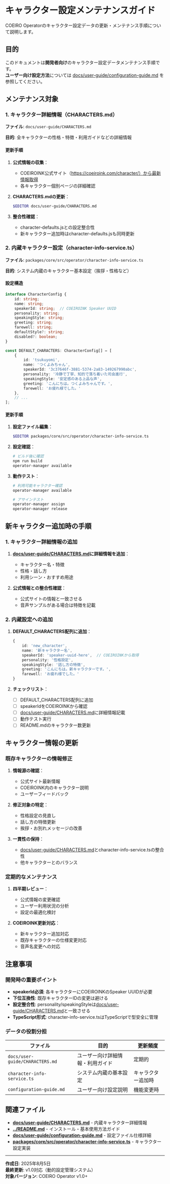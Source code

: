 # キャラクター設定メンテナンスガイド

COEIRO Operatorのキャラクター設定データの更新・メンテナンス手順について説明します。

## 目的

このドキュメントは**開発者向け**のキャラクター設定データメンテナンス手順です。  
**ユーザー向け設定方法**については [docs/user-guide/configuration-guide.md](../docs/user-guide/configuration-guide.md) を参照してください。

## メンテナンス対象

### 1. キャラクター詳細情報（CHARACTERS.md）

**ファイル**: `docs/user-guide/CHARACTERS.md`

**目的**: 全キャラクターの性格・特徴・利用ガイドなどの詳細情報

#### 更新手順

1. **公式情報の収集**：
   - COEIROINK公式サイト（https://coeiroink.com/character/）から最新情報取得
   - 各キャラクター個別ページの詳細確認

2. **CHARACTERS.mdの更新**：
   ```bash
   $EDITOR docs/user-guide/CHARACTERS.md
   ```

3. **整合性確認**：
   - character-defaults.jsとの設定整合性
   - 新キャラクター追加時はcharacter-defaults.jsも同時更新

### 2. 内蔵キャラクター設定（character-info-service.ts）

**ファイル**: `packages/core/src/operator/character-info-service.ts`

**目的**: システム内蔵のキャラクター基本設定（挨拶・性格など）

#### 設定構造

```typescript
interface CharacterConfig {
    id: string;
    name: string;
    speakerId: string;  // COEIROINK Speaker UUID
    personality: string;
    speakingStyle: string;
    greeting: string;
    farewell: string;
    defaultStyle?: string;
    disabled?: boolean;
}

const DEFAULT_CHARACTERS: CharacterConfig[] = [
    {
        id: 'tsukuyomi',
        name: 'つくよみちゃん',
        speakerId: '3c37646f-3881-5374-2a83-149267990abc',
        personality: '冷静で丁寧、知的で落ち着いた司会進行',
        speakingStyle: '安定感のある上品な声',
        greeting: 'こんにちは。つくよみちゃんです。',
        farewell: 'お疲れ様でした。'
    },
    // ...
];
```

#### 更新手順

1. **設定ファイル編集**：
   ```bash
   $EDITOR packages/core/src/operator/character-info-service.ts
   ```

2. **設定確認**：
   ```bash
   # ビルド後に確認
   npm run build
   operator-manager available
   ```

3. **動作テスト**：
   ```bash
   # 利用可能キャラクター確認
   operator-manager available
   
   # アサインテスト
   operator-manager assign
   operator-manager release
   ```

## 新キャラクター追加時の手順

### 1. キャラクター詳細情報の追加

1. **[docs/user-guide/CHARACTERS.md](../docs/user-guide/CHARACTERS.md)に詳細情報を追加**：
   - キャラクター名・特徴
   - 性格・話し方
   - 利用シーン・おすすめ用途

2. **公式情報との整合性確認**：
   - 公式サイトの情報と一致させる
   - 音声サンプルがある場合は特徴を記載

### 2. 内蔵設定への追加

1. **DEFAULT_CHARACTERS配列に追加**：
   ```typescript
   {
       id: 'new_character',
       name: '新キャラクター名',
       speakerId: 'speaker-uuid-here',  // COEIROINKから取得
       personality: '性格設定',
       speakingStyle: '話し方の特徴',
       greeting: 'こんにちは。新キャラクターです。',
       farewell: 'お疲れ様でした。'
   }
   ```

2. **チェックリスト**：
   - [ ] DEFAULT_CHARACTERS配列に追加
   - [ ] speakerIdをCOEIROINKから確認
   - [ ] [docs/user-guide/CHARACTERS.md](../docs/user-guide/CHARACTERS.md)に詳細情報記載
   - [ ] 動作テスト実行
   - [ ] README.mdのキャラクター数更新

## キャラクター情報の更新

### 既存キャラクターの情報修正

1. **情報源の確認**：
   - 公式サイト最新情報
   - COEIROINK内のキャラクター説明
   - ユーザーフィードバック

2. **修正対象の特定**：
   - 性格設定の見直し
   - 話し方の特徴更新
   - 挨拶・お別れメッセージの改善

3. **一貫性の保持**：
   - [docs/user-guide/CHARACTERS.md](../docs/user-guide/CHARACTERS.md)とcharacter-info-service.tsの整合性
   - 他キャラクターとのバランス

### 定期的なメンテナンス

1. **四半期レビュー**：
   - 公式情報の変更確認
   - ユーザー利用状況の分析
   - 設定の最適化検討

2. **COEIROINK更新対応**：
   - 新キャラクター追加対応
   - 既存キャラクターの仕様変更対応
   - 音声名変更への対応

## 注意事項

### 開発時の重要ポイント

- **speakerId必須**: 各キャラクターにCOEIROINKのSpeaker UUIDが必要
- **下位互換性**: 既存キャラクターIDの変更は避ける
- **設定整合性**: personality/speakingStyleは[docs/user-guide/CHARACTERS.md](../docs/user-guide/CHARACTERS.md)と一致させる
- **TypeScript形式**: character-info-service.tsはTypeScriptで型安全に管理

### データの役割分担

| ファイル | 目的 | 更新頻度 |
|----------|------|----------|
| `docs/user-guide/CHARACTERS.md` | ユーザー向け詳細情報・利用ガイド | 定期的 |
| `character-info-service.ts` | システム内蔵の基本設定 | キャラクター追加時 |
| `configuration-guide.md` | ユーザー向け設定説明 | 機能変更時 |

## 関連ファイル

- **[docs/user-guide/CHARACTERS.md](../docs/user-guide/CHARACTERS.md)** - 内蔵キャラクター詳細情報
- **[../README.md](../README.md)** - インストール・基本使用方法ガイド
- **[docs/user-guide/configuration-guide.md](../docs/user-guide/configuration-guide.md)** - 設定ファイル仕様詳細
- **[packages/core/src/operator/character-info-service.ts](../packages/core/src/operator/character-info-service.ts)** - キャラクター設定実装

---
**作成日**: 2025年8月5日  
**最終更新**: v1.0対応（動的設定管理システム）  
**対象バージョン**: COEIRO Operator v1.0+
